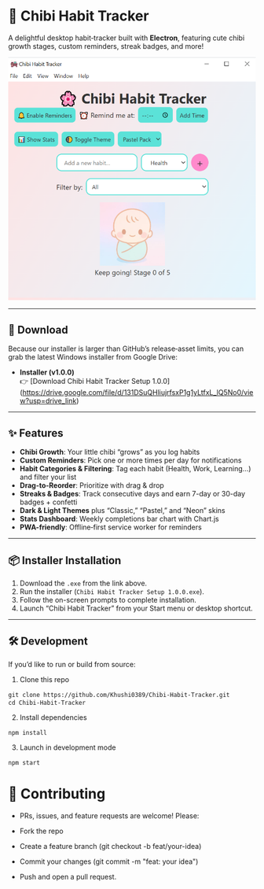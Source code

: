 # 🌸 Chibi Habit Tracker

A delightful desktop habit‐tracker built with **Electron**, featuring cute chibi growth stages, custom reminders, streak badges, and more!

![Demo](chibi.png)

---


## 🚀 Download

Because our installer is larger than GitHub’s release‐asset limits, you can grab the latest Windows installer from Google Drive:

- **Installer (v1.0.0)**  
  👉 [Download Chibi Habit Tracker Setup 1.0.0] (https://drive.google.com/file/d/131DSuQHliujrfsxP1g1yLtfxL_lQ5No0/view?usp=drive_link)

---

## ✨ Features

- **Chibi Growth**: Your little chibi “grows” as you log habits  
- **Custom Reminders**: Pick one or more times per day for notifications  
- **Habit Categories & Filtering**: Tag each habit (Health, Work, Learning…) and filter your list  
- **Drag-to-Reorder**: Prioritize with drag & drop  
- **Streaks & Badges**: Track consecutive days and earn 7-day or 30-day badges + confetti  
- **Dark & Light Themes** plus “Classic,” “Pastel,” and “Neon” skins  
- **Stats Dashboard**: Weekly completions bar chart with Chart.js  
- **PWA-friendly**: Offline‐first service worker for reminders  

---

## 📦 Installer Installation

1. Download the `.exe` from the link above.  
2. Run the installer (`Chibi Habit Tracker Setup 1.0.0.exe`).  
3. Follow the on-screen prompts to complete installation.  
4. Launch “Chibi Habit Tracker” from your Start menu or desktop shortcut.  

---

## 🛠 Development

If you’d like to run or build from source:

 1. Clone this repo
```
git clone https://github.com/Khushi0389/Chibi-Habit-Tracker.git
cd Chibi-Habit-Tracker
```

 2. Install dependencies
```
npm install
```

 3. Launch in development mode
```
npm start
```


# 🤝 Contributing
- PRs, issues, and feature requests are welcome! Please:

- Fork the repo

- Create a feature branch (git checkout -b feat/your-idea)

- Commit your changes (git commit -m "feat: your idea")

- Push and open a pull request.

